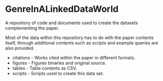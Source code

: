 # GenreInALinkedDataWorld
A repository of code and documents used to create the datasets complementing the paper.

Most of the data within this repository has to do with the paper contents itself, through additional contents such as scripts and example queries are also provided.

* citations - Works cited within the paper in different formats.
* figures - Figures binaries and original source.
* tables - Table contents as CSV.
* scripts - Scripts used to create this data set.


